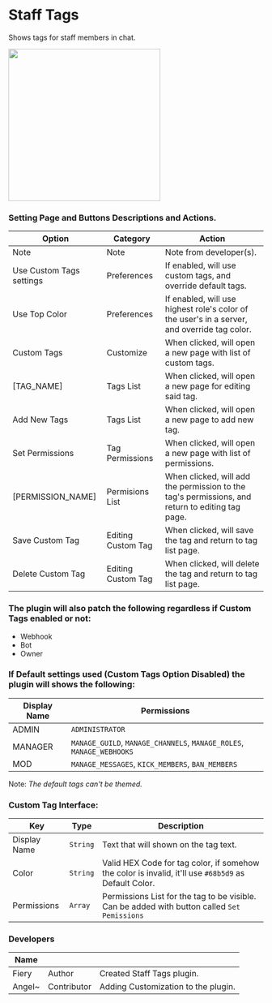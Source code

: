 # Staff Tags

Shows tags for staff members in chat.

<img src="preview.png" width="300">


### Setting Page and Buttons Descriptions and Actions.
| Option                   | Category           | Action                                                                                          |
|--------------------------|--------------------|-------------------------------------------------------------------------------------------------|
| Note                     | Note               | Note from developer(s).                                                                         |
| Use Custom Tags settings | Preferences        | If enabled, will use custom tags, and override default tags.                                    |
| Use Top Color            | Preferences        | If enabled, will use highest role's color of the user's in a server, and override tag color.    |
| Custom Tags              | Customize          | When clicked, will open a new page with list of custom tags.                                    |
| [TAG_NAME]               | Tags List          | When clicked, will open a new page for editing said tag.                                        |
| Add New Tags             | Tags List          | When clicked, will open a new page to add new tag.                                              |
| Set Permissions          | Tag Permissions    | When clicked, will open a new page with list of permissions.                                    |
| [PERMISSION_NAME]        | Permisions List    | When clicked, will add the permission to the tag's permissions, and return to editing tag page. |
| Save Custom Tag          | Editing Custom Tag | When clicked, will save the tag and return to tag list page.                                    |
| Delete Custom Tag        | Editing Custom Tag | When clicked, will delete the tag and return to tag list page.                                  |


### The plugin will also patch the following regardless if Custom Tags enabled or not:
- Webhook
- Bot
- Owner

### If Default settings used (Custom Tags Option Disabled) the plugin will shows the following:
| Display Name | Permissions                                                          |
|--------------|----------------------------------------------------------------------|
| ADMIN        | `ADMINISTRATOR`                                                      |
| MANAGER      | `MANAGE_GUILD`, `MANAGE_CHANNELS`, `MANAGE_ROLES`, `MANAGE_WEBHOOKS` |
| MOD          | `MANAGE_MESSAGES`, `KICK_MEMBERS`, `BAN_MEMBERS`                     |

Note: _The default tags can't be themed._

### Custom Tag Interface:
| Key          | Type     | Description                                                                                          |
|--------------|----------|------------------------------------------------------------------------------------------------------|
| Display Name | `String` | Text that will shown on the tag text.                                                                |
| Color        | `String` | Valid HEX Code for tag color, if somehow the color is invalid, it'll use `#68b5d9` as Default Color. |
| Permissions  | `Array`  | Permissions List for the tag to be visible. Can be added with button called `Set Pemissions`         |


### Developers
| Name       |             |                                     |
|------------|-------------|-------------------------------------|
| Fiery      | Author      | Created Staff Tags plugin.          |
| Angel~     | Contributor | Adding Customization to the plugin. |
